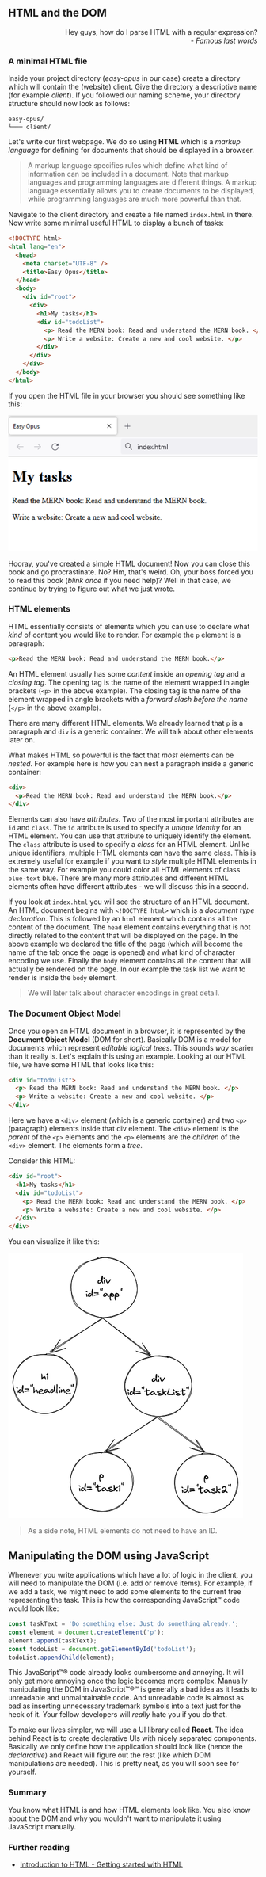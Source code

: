 ## HTML and the DOM

<div style="text-align: right"> Hey guys, how do I parse HTML with a regular expression? <br> <i> - Famous last words </i> </div>

### A minimal HTML file

Inside your project directory (_easy-opus_ in our case) create a directory which will contain the (website) client. Give the directory a descriptive name (for example _client_). If you followed our naming scheme, your directory structure should now look as follows:

```
easy-opus/
└─── client/
```

Let's write our first webpage. We do so using **HTML** which is a _markup language_ for defining for documents that should be displayed in a browser.

> A markup language specifies rules which define what kind of information can be included in a document. Note that markup languages and programming languages are different things. A markup language essentially allows you to create documents to be displayed, while programming languages are much more powerful than that.

Navigate to the client directory and create a file named `index.html` in there. Now write some minimal useful HTML to display a bunch of tasks:

```html
<!DOCTYPE html>
<html lang="en">
  <head>
    <meta charset="UTF-8" />
    <title>Easy Opus</title>
  </head>
  <body>
    <div id="root">
      <div>
        <h1>My tasks</h1>
        <div id="todoList">
          <p> Read the MERN book: Read and understand the MERN book. </p>
          <p> Write a website: Create a new and cool website. </p>
        </div>
      </div>
    </div>
  </body>
</html>
```

If you open the HTML file in your browser you should see something like this:

![](images/minimal.png)

Hooray, you've created a simple HTML document! Now you can close this book and go procrastinate. No? Hm, that's weird. Oh, your boss forced you to read this book (_blink once_ if you need help)? Well in that case, we continue by trying to figure out what we just wrote.

### HTML elements

HTML essentially consists of elements which you can use to declare what _kind_ of content you would like to render. For example the `p` element is a paragraph:

```html
<p>Read the MERN book: Read and understand the MERN book.</p>
```

An HTML element usually has some _content_ inside an _opening tag_ and a _closing tag_. The opening tag is the name of the element wrapped in angle brackets (`<p>` in the above example). The closing tag is the name of the element wrapped in angle brackets with a _forward slash before the name_ (`</p>` in the above example).

There are many different HTML elements. We already learned that `p` is a paragraph and `div` is a generic container. We will talk about other elements later on.

What makes HTML so powerful is the fact that _most_ elements can be _nested_. For example here is how you can nest a paragraph inside a generic container:

```html
<div>
  <p>Read the MERN book: Read and understand the MERN book.</p>
</div>
```

Elements can also have _attributes_. Two of the most important attributes are `id` and `class`. The `id` attribute is used to specify a _unique identity_ for an HTML element. You can use that attribute to uniquely identify the element. The `class` attribute is used to specify a _class_ for an HTML element. Unlike unique identifiers, multiple HTML elements can have the same class. This is extremely useful for example if you want to _style_ multiple HTML elements in the same way. For example you could color all HTML elements of class `blue-text` blue. There are many more attributes and different HTML elements often have different attributes - we will discuss this in a second.

If you look at `index.html` you will see the structure of an HTML document. An HTML document begins with `<!DOCTYPE html>` which is a _document type declaration_. This is followed by an `html` element which contains all the content of the document. The `head` element contains everything that is not directly related to the content that will be displayed on the page. In the above example we declared the title of the page (which will become the name of the tab once the page is opened) and what kind of character encoding we use. Finally the `body` element contains all the content that will actually be rendered on the page. In our example the task list we want to render is inside the `body` element.

> We will later talk about character encodings in great detail.

### The Document Object Model

Once you open an HTML document in a browser, it is represented by the **Document Object Model** (DOM for short). Basically DOM is a model for documents which represent _editable logical trees_. This sounds _way_ scarier than it really is. Let's explain this using an example. Looking at our HTML file, we have some HTML that looks like this:

```html
<div id="todoList">
  <p> Read the MERN book: Read and understand the MERN book. </p>
  <p> Write a website: Create a new and cool website. </p>
</div>
```

Here we have a `<div>` element (which is a generic container) and two `<p>` (paragraph) elements inside that div element. The `<div>` element is the _parent_ of the `<p>` elements and the `<p>` elements are the _children_ of the `<div>` element. The elements form a _tree_.

Consider this HTML:

```html
<div id="root">
  <h1>My tasks</h1>
  <div id="todoList">
    <p> Read the MERN book: Read and understand the MERN book. </p>
    <p> Write a website: Create a new and cool website. </p>
  </div>
</div>
```

You can visualize it like this:

![](images/tree.png)

> As a side note, HTML elements do not need to have an ID.

## Manipulating the DOM using JavaScript

Whenever you write applications which have a lot of logic in the client, you will need to manipulate the DOM (i.e. add or remove items). For example, if we add a task, we might need to add some elements to the current tree representing the task. This is how the corresponding JavaScript™ code would look like:

```javascript
const taskText = 'Do something else: Just do something already.';
const element = document.createElement('p');
element.append(taskText);
const todoList = document.getElementById('todoList');
todoList.appendChild(element);
```

This JavaScript™® code already looks cumbersome and annoying. It will only get more annoying once the logic becomes more complex. Manually manipulating the DOM in JavaScript™®℠ is generally a bad idea as it leads to unreadable and unmaintainable code. And unreadable code is almost as bad as inserting unnecessary trademark symbols into a text just for the heck of it. Your fellow developers will _really_ hate you if you do that.

To make our lives simpler, we will use a UI library called **React**. The idea behind React is to create declarative UIs with nicely separated components. Basically we only define how the application should look like (hence the _declarative_) and React will figure out the rest (like which DOM manipulations are needed). This is pretty neat, as you will soon see for yourself.

### Summary

You know what HTML is and how HTML elements look like. You also know about the DOM and why you wouldn't want to manipulate it using JavaScript manually.

### Further reading

- [Introduction to HTML - Getting started with HTML](https://developer.mozilla.org/en-US/docs/Learn/HTML/Introduction_to_HTML/Getting_started)
